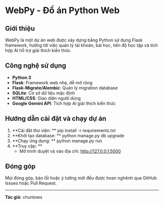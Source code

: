 # WebPy - Đồ án Python Web

## Giới thiệu

WebPy là một dự án web được xây dựng bằng Python sử dụng Flask framework, hướng tới việc quản lý tài khoản, bài học, tiến độ học tập và tích hợp AI hỗ trợ giải thích kiến thức.

## Công nghệ sử dụng

- **Python 3**
- **Flask**: Framework web nhẹ, dễ mở rộng
- **Flask-Migrate/Alembic**: Quản lý migration database
- **SQLite**: Cơ sở dữ liệu mặc định
- **HTML/CSS**: Giao diện người dùng
- **Google Gemini API**: Tích hợp AI giải thích kiến thức

## Hướng dẫn cài đặt và chạy dự án

1. **Cài đặt thư viện: **
   pip install -r requirements.txt
2. **Khởi tạo database: **
   python manage.py db upgrade
3. **Chạy ứng dụng: **
   python manage.py run
4. **Truy cập: **
   - Mở trình duyệt và vào địa chỉ: http://127.0.0.1:5000

## Đóng góp

Mọi đóng góp, báo lỗi hoặc ý tưởng mới đều được hoan nghênh qua GitHub Issues hoặc Pull Request.

---

**Tác giả:** chuntows
